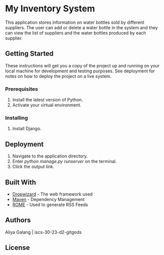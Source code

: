 # My Inventory System

This application stores information on water bottles sold by different suppliers. The user can add or delete a water bottle in the system and they can view the list of suppliers and the water bottles produced by each supplier. 

## Getting Started

These instructions will get you a copy of the project up and running on your local machine for development and testing purposes. See deployment for notes on how to deploy the project on a live system.

### Prerequisites

1. Install the latest version of Python.
2. Activate your virtual environment.

### Installing

1. Install Django.

## Deployment

1. Navigate to the application directory.
2. Enter _python manage.py runserver_ on the terminal.
3. Click the output link.
   
## Built With

* [Dropwizard](http://www.dropwizard.io/1.0.2/docs/) - The web framework used
* [Maven](https://maven.apache.org/) - Dependency Management
* [ROME](https://rometools.github.io/rome/) - Used to generate RSS Feeds



## Authors
Aliya Galang | iscs-30-23-d2-gitgods

## License

